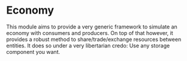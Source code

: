 # Economy

This module aims to provide a very generic framework to simulate an economy with consumers and producers. On top of that however, it provides a robust method to share/trade/exchange resources between entities. It does so under a very libertarian credo: Use any storage component you want.

